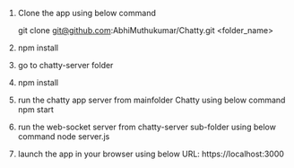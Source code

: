 1) Clone the app using below command

      git clone git@github.com:AbhiMuthukumar/Chatty.git <folder_name>

2) npm install

3) go to chatty-server folder

4) npm install

5) run the chatty app server from mainfolder Chatty using below command
      npm start

6) run the web-socket server from chatty-server sub-folder using below command
      node server.js

7) launch the app in your browser using below URL:
      https://localhost:3000
